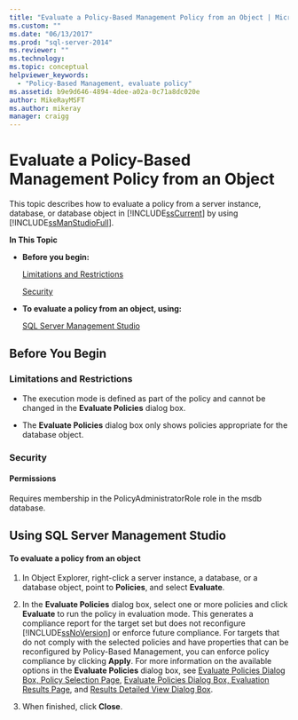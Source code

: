 ```yaml
---
title: "Evaluate a Policy-Based Management Policy from an Object | Microsoft Docs"
ms.custom: ""
ms.date: "06/13/2017"
ms.prod: "sql-server-2014"
ms.reviewer: ""
ms.technology:
ms.topic: conceptual
helpviewer_keywords: 
  - "Policy-Based Management, evaluate policy"
ms.assetid: b9e9d646-4894-4dee-a02a-0c71a8dc020e
author: MikeRayMSFT
ms.author: mikeray
manager: craigg
---
```

# Evaluate a Policy-Based Management Policy from an Object
  This topic describes how to evaluate a policy from a server instance, database, or database object in [!INCLUDE[ssCurrent](../../includes/sscurrent-md.md)] by using [!INCLUDE[ssManStudioFull](../../includes/ssmanstudiofull-md.md)].  
  
 **In This Topic**  
  
-   **Before you begin:**  
  
     [Limitations and Restrictions](#Restrictions)  
  
     [Security](#Security)  
  
-   **To evaluate a policy from an object, using:**  
  
     [SQL Server Management Studio](#SSMSProcedure)  
  
##  <a name="BeforeYouBegin"></a> Before You Begin  
  
###  <a name="Restrictions"></a> Limitations and Restrictions  
  
-   The execution mode is defined as part of the policy and cannot be changed in the **Evaluate Policies** dialog box.  
  
-   The **Evaluate Policies** dialog box only shows policies appropriate for the database object.  
  
###  <a name="Security"></a> Security  
  
####  <a name="Permissions"></a> Permissions  
 Requires membership in the PolicyAdministratorRole role in the msdb database.  
  
##  <a name="SSMSProcedure"></a> Using SQL Server Management Studio  
  
#### To evaluate a policy from an object  
  
1.  In Object Explorer, right-click a server instance, a database, or a database object, point to **Policies**, and select **Evaluate**.  
  
2.  In the **Evaluate Policies** dialog box, select one or more policies and click **Evaluate** to run the policy in evaluation mode. This generates a compliance report for the target set but does not reconfigure [!INCLUDE[ssNoVersion](../../includes/ssnoversion-md.md)] or enforce future compliance. For targets that do not comply with the selected policies and have properties that can be reconfigured by Policy-Based Management, you can enforce policy compliance by clicking **Apply**. For more information on the available options in the **Evaluate Policies** dialog box, see [Evaluate Policies Dialog Box, Policy Selection Page](evaluate-policies-dialog-box-policy-selection-page.md), [Evaluate Policies Dialog Box, Evaluation Results Page](evaluate-policies-dialog-box-evaluation-results-page.md), and [Results Detailed View Dialog Box](results-detailed-view-dialog-box.md).  
  
3.  When finished, click **Close**.  
  
  
